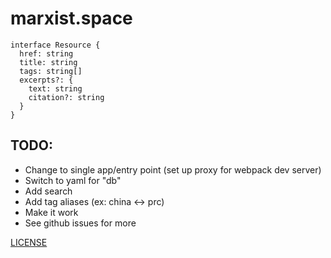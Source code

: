 # marxist.space

```
interface Resource {
  href: string
  title: string
  tags: string[]
  excerpts?: {
    text: string
    citation?: string
  }
}
```

## TODO:

* Change to single app/entry point (set up proxy for webpack dev server)
* Switch to yaml for "db"
* Add search
* Add tag aliases (ex: china <-> prc)
* Make it work
* See github issues for more

[LICENSE](./LICENSE.md)
